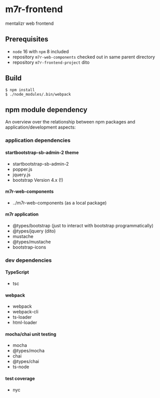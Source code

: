 # m7r-frontend

mentalizr web frontend

## Prerequisites

* `node` 16 with `npm` 8 included
* repository `m7r-web-components` checked out in same parent directory
* repository `m7r-frontend-project` dito

## Build

    $ npm install
    $ ./node_modules/.bin/webpack

## npm module dependency

An overview over the relationship between npm packages and application/development aspects:

### application dependencies

#### startbootstrap-sb-admin-2 theme

* startbootstrap-sb-admin-2
* popper.js
* jquery.js
* bootstrap Version 4.x (!)

#### m7r-web-components

* ../m7r-web-components (as a local package)

#### m7r application

* @types/bootstrap (just to interact with bootstrap programmatically)
* @types/jquery (dito)
* mustache
* @types/mustache
* bootstrap-icons

### dev dependencies

#### TypeScript

* tsc

#### webpack

* webpack
* webpack-cli
* ts-loader
* html-loader

#### mocha/chai unit testing

* mocha
* @types/mocha
* chai
* @types/chai
* ts-node

#### test coverage

* nyc

